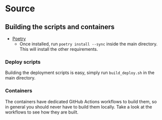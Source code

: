# Source

## Building the scripts and containers

* [Poetry](https://python-poetry.org/docs/master/)
    * Once installed, run `poetry install --sync` inside the main directory. This will install the other requirements.

### Deploy scripts

Building the deployment scripts is easy, simply run `build_deploy.sh` in the main directory.

### Containers

The containers have dedicated GitHub Actions workflows to build them, so in general you should never have to build them locally. Take a look at the workflows to see how they are built.